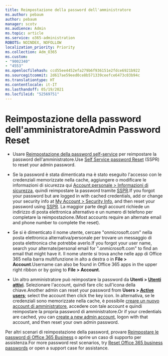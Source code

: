 ```yaml
---
title: Reimpostazione della password dell'amministratore
ms.author: pebaum
author: pebaum
manager: scotv
ms.audience: Admin
ms.topic: article
ms.service: o365-administration
ROBOTS: NOINDEX, NOFOLLOW
localization_priority: Priority
ms.collection: Adm_O365
ms.custom:
- "9002340"
- "4553"
ms.openlocfilehash: ccd55ee4452efa279b6f936151e2fdce6921b922
ms.sourcegitcommit: 2d617ae59eed0ce8b571339ceefce6473c03b94c
ms.translationtype: HT
ms.contentlocale: it-IT
ms.lasthandoff: 05/19/2021
ms.locfileid: "52569751"
---
```

# <a name="admin-password-reset"></a><span data-ttu-id="cf4ab-102">Reimpostazione della password dell'amministratore</span><span class="sxs-lookup"><span data-stu-id="cf4ab-102">Admin Password Reset</span></span>

- <span data-ttu-id="cf4ab-103">Usare [Reimpostazione della password self-service](https://passwordreset.microsoftonline.com/) per reimpostare la password dell'amministratore.</span><span class="sxs-lookup"><span data-stu-id="cf4ab-103">Use [Self Service password Reset](https://passwordreset.microsoftonline.com/) (SSPR) to reset your admin password.</span></span>

- <span data-ttu-id="cf4ab-104">Se la password è stata dimenticata ma è stato eseguito l'accesso con le credenziali memorizzate nella cache, aggiungere o modificare le informazioni di sicurezza qui [Account personale > Informazioni di sicurezza](https://mysignins.microsoft.com/security-info), quindi reimpostare la password tramite [SSPR](https://passwordreset.microsoftonline.com/).</span><span class="sxs-lookup"><span data-stu-id="cf4ab-104">If you forgot your password but are logged in with cached credentials, add or change your security info at [My Account > Security Info](https://mysignins.microsoft.com/security-info), and then reset your password using [SSPR](https://passwordreset.microsoftonline.com/).</span></span> <span data-ttu-id="cf4ab-105">La maggior parte degli account richiede un indirizzo di posta elettronica alternativo e un numero di telefono per completare la reimpostazione.</span><span class="sxs-lookup"><span data-stu-id="cf4ab-105">(Most accounts require an alternate email and phone number to complete the reset).</span></span>

- <span data-ttu-id="cf4ab-106">Se si è dimenticato il nome utente, cercare "onmicrosoft.com" nella posta elettronica alternativa/personale per trovare un messaggio di posta elettronica che potrebbe averlo.</span><span class="sxs-lookup"><span data-stu-id="cf4ab-106">If you forgot your user name, search your alternate/personal email for ".onmicrosoft.com" to find an email that might have it.</span></span>  <span data-ttu-id="cf4ab-107">Il nome utente si trova anche nelle app di Office 365 nella barra multifunzione in alto a destra o in **File > Account**.</span><span class="sxs-lookup"><span data-stu-id="cf4ab-107">Username can also be found in Office 365 apps in the upper right ribbon or by going to **File > Account**.</span></span>

- <span data-ttu-id="cf4ab-108">Un altro amministratore può reimpostare la password da **Utenti > [Utenti attivi](https://portal.office.com/adminportal/home#/users)**. Selezionare l'account, quindi fare clic sull'icona della chiave.</span><span class="sxs-lookup"><span data-stu-id="cf4ab-108">Another admin can reset your password from **Users > [Active users](https://portal.office.com/adminportal/home#/users)**; select the account then click the key icon.</span></span>  <span data-ttu-id="cf4ab-109">In alternativa, se le credenziali sono memorizzate nella cache, è possibile [creare un nuovo account di amministratore](https://portal.office.com/adminportal/home#/users), accedere con tale account e quindi reimpostare la propria password di amministratore.</span><span class="sxs-lookup"><span data-stu-id="cf4ab-109">Or if your credentials are cached, you can [create a new admin account](https://portal.office.com/adminportal/home#/users), logon with that account, and then reset your own admin password.</span></span>

<span data-ttu-id="cf4ab-110">Per altri scenari di reimpostazione della password, provare [Reimpostare le password di Office 365 Business](/microsoft-365/admin/add-users/reset-passwords) o aprire un caso di supporto per assistenza.</span><span class="sxs-lookup"><span data-stu-id="cf4ab-110">For more password rest scenarios, try [Reset Office 365 business passwords](/microsoft-365/admin/add-users/reset-passwords) or open a support case for assistance.</span></span>

